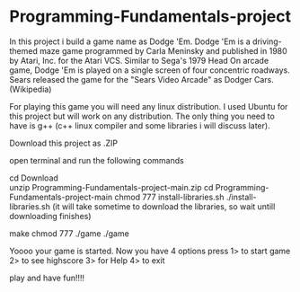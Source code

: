 # Programming-Fundamentals-project

In this project i build a game name as Dodge 'Em.
Dodge 'Em is a driving-themed maze game programmed by Carla Meninsky and published in 1980 by Atari, Inc. for the Atari VCS. Similar to Sega's 1979 Head On arcade game, Dodge 'Em is played on a single screen of four concentric roadways. Sears released the game for the "Sears Video Arcade" as Dodger Cars. (Wikipedia)

For playing this game you will need any linux distribution. I used Ubuntu for this project but will work on any distribution.
The only thing you need to have is g++ (c++ linux compiler and some libraries i will discuss later).

Download this project as .ZIP

open terminal and run the following commands

<h>cd Download</h><br>
unzip Programming-Fundamentals-project-main.zip
cd Programming-Fundamentals-project-main
chmod 777 install-libraries.sh
./install-libraries.sh
(it will take sometime to download the libraries, so wait untill downloading finishes)

make
chmod 777 ./game
./game


Yoooo your game is started.
Now you have 4 options 
press 
1> to start game
2> to see highscore
3> for Help
4> to exit


play and have fun!!!!

